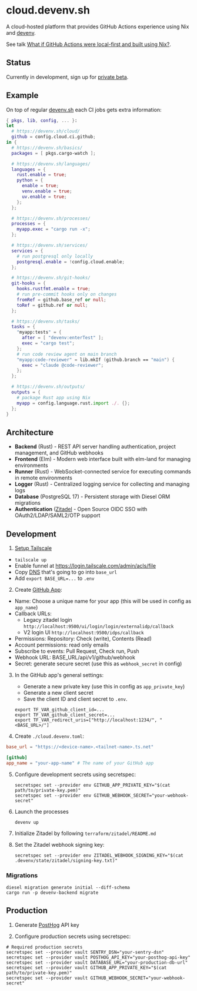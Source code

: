 # cloud.devenv.sh

A cloud-hosted platform that provides GitHub Actions experience using Nix and [devenv](https://devenv.sh).

See talk [What if GitHub Actions were local-first and built using Nix?](https://talks.nixcon.org/nixcon-2025/talk/S8SKEG/).

## Status

Currently in development, sign up for [private beta](https://cloud.devenv.sh).

## Example

On top of regular [devenv.sh](https://devenv.sh) each CI jobs gets extra information:

```nix
{ pkgs, lib, config, ... }:
let
  # https://devenv.sh/cloud/
  github = config.cloud.ci.github;
in {
  # https://devenv.sh/basics/
  packages = [ pkgs.cargo-watch ];

  # https://devenv.sh/languages/
  languages = {
    rust.enable = true;
    python = {
      enable = true;
      venv.enable = true;
      uv.enable = true;
    };
  };

  # https://devenv.sh/processes/
  processes = {
    myapp.exec = "cargo run -x";
  };

  # https://devenv.sh/services/
  services = {
    # run postgresql only locally
    postgresql.enable = !config.cloud.enable;
  };

  # https://devenv.sh/git-hooks/
  git-hooks = {
    hooks.rustfmt.enable = true;
    # run pre-commit hooks only on changes
    fromRef = github.base_ref or null;
    toRef = github.ref or null;
  };

  # https://devenv.sh/tasks/
  tasks = {
    "myapp:tests" = {
      after = [ "devenv:enterTest" ];
      exec = "cargo test";
    };
    # run code review agent on main branch
    "myapp:code-reviewer" = lib.mkIf (github.branch == "main") {
      exec = "claude @code-reviewer";
    };
  };

  # https://devenv.sh/outputs/
  outputs = {
    # package Rust app using Nix
    myapp = config.language.rust.import ./. {};
  };
}

```

## Architecture

- **Backend** (Rust) - REST API server handling authentication, project management, and GitHub webhooks
- **Frontend** (Elm) - Modern web interface built with elm-land for managing environments
- **Runner** (Rust) - WebSocket-connected service for executing commands in remote environments
- **Logger** (Rust) - Centralized logging service for collecting and managing logs
- **Database** (PostgreSQL 17) - Persistent storage with Diesel ORM migrations
- **Authentication** ([Zitadel](https://zitadel.com) - Open Source OIDC SSO with OAuth2/LDAP/SAML2/OTP support

## Development

1. [Setup Tailscale](https://tailscale.com/kb/1347/installation)

- `tailscale up`
- Enable funnel at https://login.tailscale.com/admin/acls/file
- Copy [DNS](https://login.tailscale.com/admin/dns) that's going to go into `base_url`
- Add `export BASE_URL=...` to `.env`

2. Create [GitHub App](https://github.com/settings/apps/new):

- Name: Choose a unique name for your app (this will be used in config as `app_name`)
- Callback URLs:
  - Legacy zitadel login
    `http://localhost:9500/ui/login/login/externalidp/callback`
  - V2 login UI
    `http://localhost:9500/idps/callback`
- Permissions: Repository: Check (write), Contents (Read)
- Account permissions: read only emails
- Subscribe to events: Pull Request, Check run, Push
- Webhook URL: BASE_URL/api/v1/github/webhook
- Secret: generate secure secret (use this as `webhook_secret` in config)

3. In the GitHub app's general settings:
   - Generate a new private key (use this in config as `app_private_key`)
   - Generate a new client secret
   - Save the client ID and client secret to `.env`.

   ```shell
   export TF_VAR_github_client_id=...
   export TF_VAR_github_client_secret=...
   export TF_VAR_redirect_uris=["http://localhost:1234/", "<BASE_URL>/"]
   ```

4. Create `./cloud.devenv.toml`:

```toml
base_url = "https://<device-name>.<tailnet-name>.ts.net"

[github]
app_name = "your-app-name" # The name of your GitHub app
```

5. Configure development secrets using secretspec:

   ```shell
   secretspec set --provider env GITHUB_APP_PRIVATE_KEY="$(cat path/to/private-key.pem)"
   secretspec set --provider env GITHUB_WEBHOOK_SECRET="your-webhook-secret"
   ```

6. Launch the processes

   ```console
   devenv up
   ```

7. Initialize Zitadel by following `terraform/zitadel/README.md`

8. Set the Zitadel webhook signing key:

   ```shell
   secretspec set --provider env ZITADEL_WEBHOOK_SIGNING_KEY="$(cat .devenv/state/zitadel/signing-key.txt)"
   ```

### Migrations

```
diesel migration generate initial --diff-schema
cargo run -p devenv-backend migrate
```

## Production

1. Generate [PostHog](https://us.posthog.com/login) API key

2. Configure production secrets using secretspec:

```shell
# Required production secrets
secretspec set --provider vault SENTRY_DSN="your-sentry-dsn"
secretspec set --provider vault POSTHOG_API_KEY="your-posthog-api-key"
secretspec set --provider vault DATABASE_URL="your-production-db-url"
secretspec set --provider vault GITHUB_APP_PRIVATE_KEY="$(cat path/to/private-key.pem)"
secretspec set --provider vault GITHUB_WEBHOOK_SECRET="your-webhook-secret"
```
